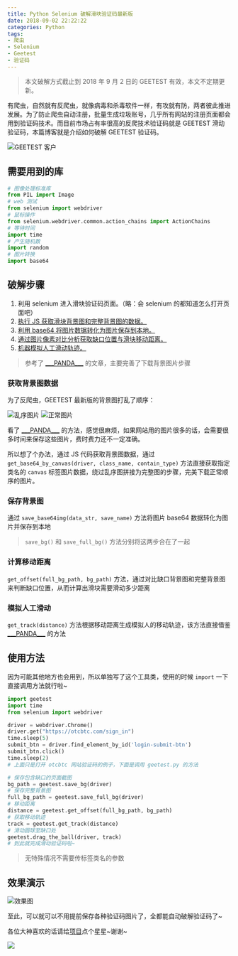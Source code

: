 ```yaml
---
title: Python Selenium 破解滑块验证码最新版
date: 2018-09-02 22:22:22
categories: Python
tags:
- 爬虫
- Selenium
- Geetest
- 验证码
---
```


>本文破解方式截止到 2018 年 9 月 2 日的 GEETEST 有效，本文不定期更新。

有爬虫，自然就有反爬虫，就像病毒和杀毒软件一样，有攻就有防，两者彼此推进发展。为了防止爬虫自动注册，批量生成垃圾账号，几乎所有网站的注册页面都会用到验证码技术。而目前市场占有率很高的反爬技术验证码就是 GEETEST 滑动验证码，本篇博客就是介绍如何破解 GEETEST 验证码。

<!-- more -->

![GEETEST 客户](http://wx1.sinaimg.cn/large/a6e9cb00ly1fuvm1s3u1bj21kw20xb29.jpg)

## 需要用到的库

```python
# 图像处理标准库
from PIL import Image
# web 测试
from selenium import webdriver
# 鼠标操作
from selenium.webdriver.common.action_chains import ActionChains
# 等待时间
import time
# 产生随机数
import random
# 图片转换
import base64
```

## 破解步骤

1. 利用 selenium 进入滑块验证码页面。（略：会 selenium 的都知道怎么打开页面吧）
2. [执行 JS 获取滑块背景图和完整背景图的数据。](#获取背景图数据)
3. [利用 base64 将图片数据转化为图片保存到本地。](#保存背景图)
4. [通过图片像素对比分析获取缺口位置与滑块移动距离。](#计算移动距离)
5. [机器模拟人工滑动轨迹。](#模拟人工滑动)

>参考了 [\_\_\_PANDA\_\_\_](https://blog.csdn.net/qq_38685503/article/details/81187105) 的文章，主要完善了下载背景图片步骤

### 获取背景图数据

为了反爬虫，GEETEST 最新版的背景图打乱了顺序：

![乱序图片](http://wx3.sinaimg.cn/large/a6e9cb00ly1fuvjf3q1gtj208o04g76j.jpg)  ![正常图片](http://wx2.sinaimg.cn/large/a6e9cb00ly1fuvjhc1xjxj207804g0uh.jpg)

看了 [\_\_\_PANDA\_\_\_](https://blog.csdn.net/qq_38685503/article/details/81187105) 的方法，感觉很麻烦，如果网站用的图片很多的话，会需要很多时间来保存这些图片，费时费力还不一定准确。

所以想了个办法，通过 JS 代码获取背景图数据，通过 `get_base64_by_canvas(driver, class_name, contain_type)` 方法直接获取指定类名的 `canvas` 标签图片数据，绕过乱序图拼接为完整图的步骤，完美下载正常顺序的图片。

### 保存背景图

通过 `save_base64img(data_str, save_name)` 方法将图片 base64 数据转化为图片并保存到本地

>`save_bg()` 和 `save_full_bg()` 方法分别将这两步合在了一起

### 计算移动距离

`get_offset(full_bg_path, bg_path)` 方法，通过对比缺口背景图和完整背景图来判断缺口位置，从而计算出滑块需要滑动多少距离

### 模拟人工滑动

`get_track(distance)` 方法根据移动距离生成模拟人的移动轨迹，该方法直接借鉴 [\_\_\_PANDA\_\_\_](https://blog.csdn.net/qq_38685503/article/details/81187105) 的方法

## 使用方法

因为可能其他地方也会用到，所以单独写了这个工具类，使用的时候 `import` 一下直接调用方法就行啦~

```python
import geetest
import time
from selenium import webdriver

driver = webdriver.Chrome()
driver.get("https://otcbtc.com/sign_in")
time.sleep(5)
submit_btn = driver.find_element_by_id('login-submit-btn')
submit_btn.click()
time.sleep(2)
# 上面只是打开 otcbtc 网站验证码的例子，下面是调用 geetest.py 的方法

# 保存包含缺口的页面截图
bg_path = geetest.save_bg(driver)
# 保存完整背景图
full_bg_path = geetest.save_full_bg(driver)
# 移动距离
distance = geetest.get_offset(full_bg_path, bg_path)
# 获取移动轨迹
track = geetest.get_track(distance)
# 滑动圆球至缺口处
geetest.drag_the_ball(driver, track)
# 到此就完成滑动验证码啦~
```

>无特殊情况不需要传标签类名的参数

## 效果演示

![效果图](http://wx3.sinaimg.cn/large/a6e9cb00ly1fuv2grdkftg207s07z4e9.gif)

至此，可以就可以不用提前保存各种验证码图片了，全都能自动破解验证码了~

各位大神喜欢的话请给[项目](https://github.com/CrazyBunQnQ/SpiderTools)点个星星~谢谢~

![](http://wx1.sinaimg.cn/large/a6e9cb00ly1fuxwjpwisjg209v01pgm3.gif)